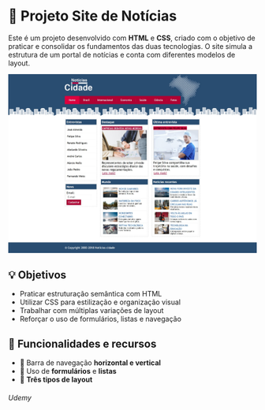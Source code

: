 # 📰 Projeto Site de Notícias

Este é um projeto desenvolvido com **HTML** e **CSS**, criado com o objetivo de praticar e consolidar os fundamentos das duas tecnologias. O site simula a estrutura de um portal de notícias e conta com diferentes modelos de layout.
<p align="center">
  <img src="img/img1.jpeg" width="800px" position="center">
</p>

## 💡 Objetivos

- Praticar estruturação semântica com HTML  
- Utilizar CSS para estilização e organização visual  
- Trabalhar com múltiplas variações de layout  
- Reforçar o uso de formulários, listas e navegação

## 🧱 Funcionalidades e recursos

- 🔹 Barra de navegação **horizontal e vertical**
- 🔹 Uso de **formulários** e **listas**
- 🔹 **Três tipos de layout**

###### Udemy
